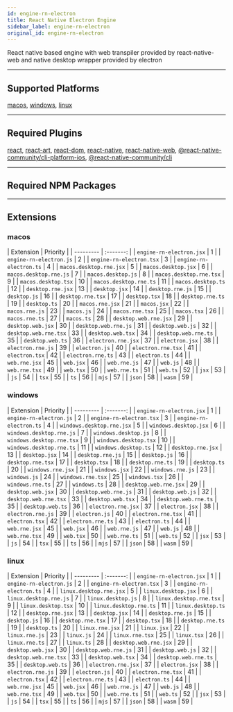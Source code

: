 ```yaml
---
id: engine-rn-electron
title: React Native Electron Engine
sidebar_label: engine-rn-electron
original_id: engine-rn-electron
---
```


<!--AUTO_GENERATED_START-->



React native based engine with web transpiler provided by react-native-web and native desktop wrapper provided by electron

---
## Supported Platforms

[macos](platforms/macos.md), [windows](platforms/windows.md), [linux](platforms/linux.md)

---
## Required Plugins

[react](../plugins/overview#react), [react-art](../plugins/overview#react-art), [react-dom](../plugins/overview#react-dom), [react-native](../plugins/overview#react-native), [react-native-web](../plugins/overview#react-native-web), [@react-native-community/cli-platform-ios](../plugins/overview#react-native-communitycli-platform-ios), [@react-native-community/cli](../plugins/overview#react-native-communitycli)

---
## Required NPM Packages









---
## Extensions

### macos

| Extension | Priority  |
      | --------- | :-------: |
| `engine-rn-electron.jsx` | 1 |
| `engine-rn-electron.js` | 2 |
| `engine-rn-electron.tsx` | 3 |
| `engine-rn-electron.ts` | 4 |
| `macos.desktop.rne.jsx` | 5 |
| `macos.desktop.jsx` | 6 |
| `macos.desktop.rne.js` | 7 |
| `macos.desktop.js` | 8 |
| `macos.desktop.rne.tsx` | 9 |
| `macos.desktop.tsx` | 10 |
| `macos.desktop.rne.ts` | 11 |
| `macos.desktop.ts` | 12 |
| `desktop.rne.jsx` | 13 |
| `desktop.jsx` | 14 |
| `desktop.rne.js` | 15 |
| `desktop.js` | 16 |
| `desktop.rne.tsx` | 17 |
| `desktop.tsx` | 18 |
| `desktop.rne.ts` | 19 |
| `desktop.ts` | 20 |
| `macos.rne.jsx` | 21 |
| `macos.jsx` | 22 |
| `macos.rne.js` | 23 |
| `macos.js` | 24 |
| `macos.rne.tsx` | 25 |
| `macos.tsx` | 26 |
| `macos.rne.ts` | 27 |
| `macos.ts` | 28 |
| `desktop.web.rne.jsx` | 29 |
| `desktop.web.jsx` | 30 |
| `desktop.web.rne.js` | 31 |
| `desktop.web.js` | 32 |
| `desktop.web.rne.tsx` | 33 |
| `desktop.web.tsx` | 34 |
| `desktop.web.rne.ts` | 35 |
| `desktop.web.ts` | 36 |
| `electron.rne.jsx` | 37 |
| `electron.jsx` | 38 |
| `electron.rne.js` | 39 |
| `electron.js` | 40 |
| `electron.rne.tsx` | 41 |
| `electron.tsx` | 42 |
| `electron.rne.ts` | 43 |
| `electron.ts` | 44 |
| `web.rne.jsx` | 45 |
| `web.jsx` | 46 |
| `web.rne.js` | 47 |
| `web.js` | 48 |
| `web.rne.tsx` | 49 |
| `web.tsx` | 50 |
| `web.rne.ts` | 51 |
| `web.ts` | 52 |
| `jsx` | 53 |
| `js` | 54 |
| `tsx` | 55 |
| `ts` | 56 |
| `mjs` | 57 |
| `json` | 58 |
| `wasm` | 59 |
### windows

| Extension | Priority  |
      | --------- | :-------: |
| `engine-rn-electron.jsx` | 1 |
| `engine-rn-electron.js` | 2 |
| `engine-rn-electron.tsx` | 3 |
| `engine-rn-electron.ts` | 4 |
| `windows.desktop.rne.jsx` | 5 |
| `windows.desktop.jsx` | 6 |
| `windows.desktop.rne.js` | 7 |
| `windows.desktop.js` | 8 |
| `windows.desktop.rne.tsx` | 9 |
| `windows.desktop.tsx` | 10 |
| `windows.desktop.rne.ts` | 11 |
| `windows.desktop.ts` | 12 |
| `desktop.rne.jsx` | 13 |
| `desktop.jsx` | 14 |
| `desktop.rne.js` | 15 |
| `desktop.js` | 16 |
| `desktop.rne.tsx` | 17 |
| `desktop.tsx` | 18 |
| `desktop.rne.ts` | 19 |
| `desktop.ts` | 20 |
| `windows.rne.jsx` | 21 |
| `windows.jsx` | 22 |
| `windows.rne.js` | 23 |
| `windows.js` | 24 |
| `windows.rne.tsx` | 25 |
| `windows.tsx` | 26 |
| `windows.rne.ts` | 27 |
| `windows.ts` | 28 |
| `desktop.web.rne.jsx` | 29 |
| `desktop.web.jsx` | 30 |
| `desktop.web.rne.js` | 31 |
| `desktop.web.js` | 32 |
| `desktop.web.rne.tsx` | 33 |
| `desktop.web.tsx` | 34 |
| `desktop.web.rne.ts` | 35 |
| `desktop.web.ts` | 36 |
| `electron.rne.jsx` | 37 |
| `electron.jsx` | 38 |
| `electron.rne.js` | 39 |
| `electron.js` | 40 |
| `electron.rne.tsx` | 41 |
| `electron.tsx` | 42 |
| `electron.rne.ts` | 43 |
| `electron.ts` | 44 |
| `web.rne.jsx` | 45 |
| `web.jsx` | 46 |
| `web.rne.js` | 47 |
| `web.js` | 48 |
| `web.rne.tsx` | 49 |
| `web.tsx` | 50 |
| `web.rne.ts` | 51 |
| `web.ts` | 52 |
| `jsx` | 53 |
| `js` | 54 |
| `tsx` | 55 |
| `ts` | 56 |
| `mjs` | 57 |
| `json` | 58 |
| `wasm` | 59 |
### linux

| Extension | Priority  |
      | --------- | :-------: |
| `engine-rn-electron.jsx` | 1 |
| `engine-rn-electron.js` | 2 |
| `engine-rn-electron.tsx` | 3 |
| `engine-rn-electron.ts` | 4 |
| `linux.desktop.rne.jsx` | 5 |
| `linux.desktop.jsx` | 6 |
| `linux.desktop.rne.js` | 7 |
| `linux.desktop.js` | 8 |
| `linux.desktop.rne.tsx` | 9 |
| `linux.desktop.tsx` | 10 |
| `linux.desktop.rne.ts` | 11 |
| `linux.desktop.ts` | 12 |
| `desktop.rne.jsx` | 13 |
| `desktop.jsx` | 14 |
| `desktop.rne.js` | 15 |
| `desktop.js` | 16 |
| `desktop.rne.tsx` | 17 |
| `desktop.tsx` | 18 |
| `desktop.rne.ts` | 19 |
| `desktop.ts` | 20 |
| `linux.rne.jsx` | 21 |
| `linux.jsx` | 22 |
| `linux.rne.js` | 23 |
| `linux.js` | 24 |
| `linux.rne.tsx` | 25 |
| `linux.tsx` | 26 |
| `linux.rne.ts` | 27 |
| `linux.ts` | 28 |
| `desktop.web.rne.jsx` | 29 |
| `desktop.web.jsx` | 30 |
| `desktop.web.rne.js` | 31 |
| `desktop.web.js` | 32 |
| `desktop.web.rne.tsx` | 33 |
| `desktop.web.tsx` | 34 |
| `desktop.web.rne.ts` | 35 |
| `desktop.web.ts` | 36 |
| `electron.rne.jsx` | 37 |
| `electron.jsx` | 38 |
| `electron.rne.js` | 39 |
| `electron.js` | 40 |
| `electron.rne.tsx` | 41 |
| `electron.tsx` | 42 |
| `electron.rne.ts` | 43 |
| `electron.ts` | 44 |
| `web.rne.jsx` | 45 |
| `web.jsx` | 46 |
| `web.rne.js` | 47 |
| `web.js` | 48 |
| `web.rne.tsx` | 49 |
| `web.tsx` | 50 |
| `web.rne.ts` | 51 |
| `web.ts` | 52 |
| `jsx` | 53 |
| `js` | 54 |
| `tsx` | 55 |
| `ts` | 56 |
| `mjs` | 57 |
| `json` | 58 |
| `wasm` | 59 |



<!--AUTO_GENERATED_END-->
